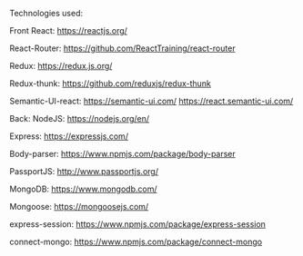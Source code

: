 Technologies used:

Front
React: 
https://reactjs.org/

React-Router:
https://github.com/ReactTraining/react-router

Redux:
https://redux.js.org/

Redux-thunk:
https://github.com/reduxjs/redux-thunk

Semantic-UI-react:
https://semantic-ui.com/
https://react.semantic-ui.com/

Back:
NodeJS:
https://nodejs.org/en/

Express:
https://expressjs.com/

Body-parser:
https://www.npmjs.com/package/body-parser

PassportJS:
http://www.passportjs.org/

MongoDB:
https://www.mongodb.com/

Mongoose:
https://mongoosejs.com/

express-session:
https://www.npmjs.com/package/express-session

connect-mongo:
https://www.npmjs.com/package/connect-mongo

